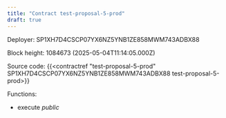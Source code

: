 ```yaml
---
title: "Contract test-proposal-5-prod"
draft: true
---
```

Deployer: SP1XH7D4CSCP07YX6NZ5YNB1ZE858MWM743ADBX88


 



Block height: 1084673 (2025-05-04T11:14:05.000Z)

Source code: {{<contractref "test-proposal-5-prod" SP1XH7D4CSCP07YX6NZ5YNB1ZE858MWM743ADBX88 test-proposal-5-prod>}}

Functions:

* execute _public_

